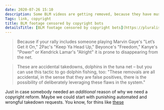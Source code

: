 ```yaml
---
date: 2020-07-26 15:10
description: Some BLM videos are getting removed, because they have musicologists playing during the protests
Tags: link, copyright
title: BLM footage censored by copyright bots
detailsTitle: [BLM footage censored by copyright bots](https://pluralistic.net/2020/07/23/circuit-split/#dolphins-in-tuna-nets)
---
```


> Because if your rally includes someone playing Marvin Gaye's "Let’s Get it On," 2Pac's "Keep Ya Head Up," Beyonce's "Freedom," Kanye's "Power" or Kendrick Lamar's "Alright" it is prone to disappearing from the net.

> These are accidental takedowns, dolphins in the tuna net – but you can use this tactic to go dolphin fishing, too: "These removals are all accidental, in the sense that they are false positives, there is the possibility of deliberately leveraging these flaws in the system."

Just in case somebody needed an *additional* reason of why we need a copyright reform. Maybe we could start with punishing automated and wrongful takedown requests. You know, for thins like [these](https://www.msn.com/en-us/tv/news/comic-con-at-home-snafu-star-trek-panel-temporarily-blocked-on-youtube-by-cbs-copyright-complaint/ar-BB176OCc)